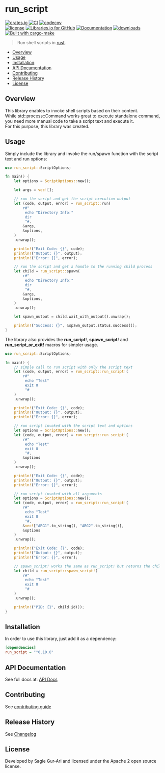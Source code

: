 # run_script

[![crates.io](https://img.shields.io/crates/v/run_script.svg)](https://crates.io/crates/run_script) [![CI](https://github.com/sagiegurari/run_script/workflows/CI/badge.svg?branch=master)](https://github.com/sagiegurari/run_script/actions) [![codecov](https://codecov.io/gh/sagiegurari/run_script/branch/master/graph/badge.svg)](https://codecov.io/gh/sagiegurari/run_script)<br>
[![license](https://img.shields.io/crates/l/run_script.svg)](https://github.com/sagiegurari/run_script/blob/master/LICENSE) [![Libraries.io for GitHub](https://img.shields.io/librariesio/github/sagiegurari/run_script.svg)](https://libraries.io/cargo/run_script) [![Documentation](https://docs.rs/run_script/badge.svg)](https://docs.rs/crate/run_script/) [![downloads](https://img.shields.io/crates/d/run_script.svg)](https://crates.io/crates/run_script)<br>
[![Built with cargo-make](https://sagiegurari.github.io/cargo-make/assets/badges/cargo-make.svg)](https://sagiegurari.github.io/cargo-make)

> Run shell scripts in [rust](https://www.rust-lang.org/).

* [Overview](#overview)
* [Usage](#usage)
* [Installation](#installation)
* [API Documentation](https://sagiegurari.github.io/run_script/)
* [Contributing](.github/CONTRIBUTING.md)
* [Release History](CHANGELOG.md)
* [License](#license)

<a name="overview"></a>
## Overview
This library enables to invoke shell scripts based on their content.<br>
While std::process::Command works great to execute standalone command, you need more manual code to take a script text and execute it.<br>
For this purpose, this library was created.

<a name="usage"></a>
## Usage
Simply include the library and invoke the run/spawn function with the script text and run options:

<!--{ "examples/function_examples.rs" | lines: 2 | code: rust }-->
```rust
use run_script::ScriptOptions;

fn main() {
    let options = ScriptOptions::new();

    let args = vec![];

    // run the script and get the script execution output
    let (code, output, error) = run_script::run(
        r#"
         echo "Directory Info:"
         dir
         "#,
        &args,
        &options,
    )
    .unwrap();

    println!("Exit Code: {}", code);
    println!("Output: {}", output);
    println!("Error: {}", error);

    // run the script and get a handle to the running child process
    let child = run_script::spawn(
        r#"
         echo "Directory Info:"
         dir
         "#,
        &args,
        &options,
    )
    .unwrap();

    let spawn_output = child.wait_with_output().unwrap();

    println!("Success: {}", &spawn_output.status.success());
}
```
<!--{ end }-->

The library also provides the **run_script!**,  **spawn_script!** and **run_script_or_exit!** macros for simpler usage.

<!--{ "examples/macro_examples.rs" | lines: 2 | code: rust }-->
```rust
use run_script::ScriptOptions;

fn main() {
    // simple call to run script with only the script text
    let (code, output, error) = run_script::run_script!(
        r#"
         echo "Test"
         exit 0
         "#
    )
    .unwrap();

    println!("Exit Code: {}", code);
    println!("Output: {}", output);
    println!("Error: {}", error);

    // run script invoked with the script text and options
    let options = ScriptOptions::new();
    let (code, output, error) = run_script::run_script!(
        r#"
         echo "Test"
         exit 0
         "#,
        &options
    )
    .unwrap();

    println!("Exit Code: {}", code);
    println!("Output: {}", output);
    println!("Error: {}", error);

    // run script invoked with all arguments
    let options = ScriptOptions::new();
    let (code, output, error) = run_script::run_script!(
        r#"
         echo "Test"
         exit 0
         "#,
        &vec!["ARG1".to_string(), "ARG2".to_string()],
        &options
    )
    .unwrap();

    println!("Exit Code: {}", code);
    println!("Output: {}", output);
    println!("Error: {}", error);

    // spawn_script! works the same as run_script! but returns the child process handle
    let child = run_script::spawn_script!(
        r#"
         echo "Test"
         exit 0
         "#
    )
    .unwrap();

    println!("PID: {}", child.id());
}
```
<!--{ end }-->

<a name="installation"></a>
## Installation
In order to use this library, just add it as a dependency:

```ini
[dependencies]
run_script = "^0.10.0"
```

## API Documentation
See full docs at: [API Docs](https://sagiegurari.github.io/run_script/)

## Contributing
See [contributing guide](.github/CONTRIBUTING.md)

<a name="history"></a>
## Release History

See [Changelog](CHANGELOG.md)

<a name="license"></a>
## License
Developed by Sagie Gur-Ari and licensed under the Apache 2 open source license.
